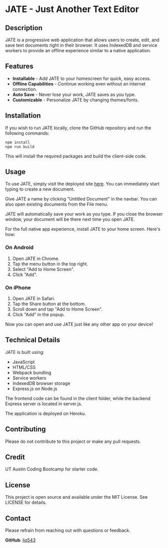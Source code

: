 
# JATE - Just Another Text Editor

## Description

JATE is a progressive web application that allows users to create, edit, and save text documents right in their browser. It uses IndexedDB and service workers to provide an offline experience similar to a native application.

## Features

- **Installable** - Add JATE to your homescreen for quick, easy access.
- **Offline Capabilities** - Continue working even without an internet connection.
- **Auto Save** - Never lose your work, JATE saves as you type.
- **Customizable** - Personalize JATE by changing themes/fonts.

## Installation

If you wish to run JATE locally, clone the GitHub repository and run the following commands:

```shell
npm install
npm run build
```

This will install the required packages and build the client-side code.

## Usage

To use JATE, simply visit the deployed site [here](https://calm-tundra-41158-61a3e2f16725.herokuapp.com/). You can immediately start typing to create a new document.

Give JATE a name by clicking "Untitled Document" in the navbar. You can also open existing documents from the File menu.

JATE will automatically save your work as you type. If you close the browser window, your document will be there next time you open JATE.

For the full native app experience, install JATE to your home screen. Here's how:

### On Android

1. Open JATE in Chrome.
2. Tap the menu button in the top right.
3. Select "Add to Home Screen".
4. Click "Add".

### On iPhone

1. Open JATE in Safari.
2. Tap the Share button at the bottom.
3. Scroll down and tap "Add to Home Screen".
4. Click "Add" in the popup.

Now you can open and use JATE just like any other app on your device!

## Technical Details

JATE is built using:

- JavaScript
- HTML/CSS
- Webpack bundling
- Service workers
- IndexedDB browser storage
- Express.js on Node.js

The frontend code can be found in the client folder, while the backend Express server is located in server.js.

The application is deployed on Heroku.

## Contributing

Please do not contribute to this project or make any pull requests. 

## Credit

UT Austin Coding Bootcamp for starter code.

## License

This project is open source and available under the MIT License. See LICENSE for details.

## Contact

Please refrain from reaching out with questions or feedback.

**GitHub**: [liq543](https://github.com/liq543)

